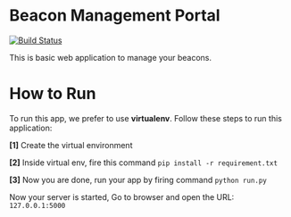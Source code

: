 Beacon Management Portal
=========================


[![Build Status](https://travis-ci.org/rajatguptarg/beacons.svg)](https://travis-ci.org/rajatguptarg/beacons)


This is basic web application to manage your beacons.


How to Run
==========
To run this app, we prefer to use **virtualenv**. Follow these steps to run
this application:

**[1]** Create the virtual environment

**[2]** Inside virtual env, fire this command `pip install -r requirement.txt`

**[3]** Now you are done, run your app by firing command `python run.py`

Now your server is started, Go to browser and open the URL: `127.0.0.1:5000`